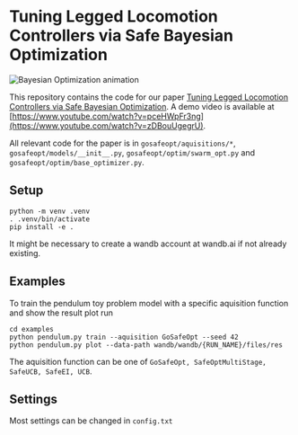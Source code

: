 # Tuning Legged Locomotion Controllers via Safe Bayesian Optimization

![Bayesian Optimization animation](/doc/animation.gif?raw=true "Bayesian optimization animation")

This repository contains the code for our paper [Tuning Legged Locomotion Controllers via Safe Bayesian Optimization](https://arxiv.org/abs/2306.07092). A demo video is available at [https://www.youtube.com/watch?v=pceHWpFr3ng](https://www.youtube.com/watch?v=zDBouUgegrU).

All relevant code for the paper is in `gosafeopt/aquisitions/*`, `gosafeopt/models/__init__.py`, `gosafeopt/optim/swarm_opt.py` and `gosafeopt/optim/base_optimizer.py`.

## Setup

```
python -m venv .venv
. .venv/bin/activate
pip install -e .
```

It might be necessary to create a wandb account at wandb.ai if not already existing.

## Examples

To train the pendulum toy problem model with a specific aquisition function and show the result plot run

```
cd examples
python pendulum.py train --aquisition GoSafeOpt --seed 42
python pendulum.py plot --data-path wandb/wandb/{RUN_NAME}/files/res
```

The aquisition function can be one of `GoSafeOpt, SafeOptMultiStage, SafeUCB, SafeEI, UCB`.

## Settings

Most settings can be changed in `config.txt`

